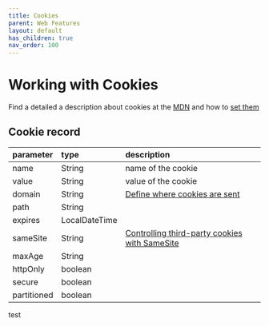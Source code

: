 ```yaml
---
title: Cookies
parent: Web Features
layout: default
has_children: true
nav_order: 100
---
```


# Working with Cookies
Find a detailed a description about cookies at the [MDN](https://developer.mozilla.org/en-US/docs/Web/HTTP/Cookies?retiredLocale=de)
and how to [set them](https://developer.mozilla.org/en-US/docs/Web/HTTP/Headers/Set-Cookie#httponly)

## Cookie record

| parameter   | type          | description                                                                                                                               |
|:------------|:--------------|:------------------------------------------------------------------------------------------------------------------------------------------|
| name        | String        | name of the cookie                                                                                                                        |
| value       | String        | value of the cookie                                                                                                                       |
| domain      | String        | [Define where cookies are sent](https://developer.mozilla.org/en-US/docs/Web/HTTP/Cookies?retiredLocale=de#define_where_cookies_are_sent) |
| path        | String        |                                                                                                                                           |
| expires     | LocalDateTime |                                                                                                                                           |
| sameSite    | String        | [Controlling third-party cookies with SameSite](https://developer.mozilla.org/en-US/docs/Web/HTTP/Cookies?retiredLocale=de#controlling_third-party_cookies_with_samesite)                                                                                                                                      |
| maxAge      | String        |                                                                                                                                           |
| httpOnly    | boolean       |                                                                                                                                           |
| secure      | boolean       |                                                                                                                                           |
| partitioned | boolean       |                                                                                                                                           |



test
